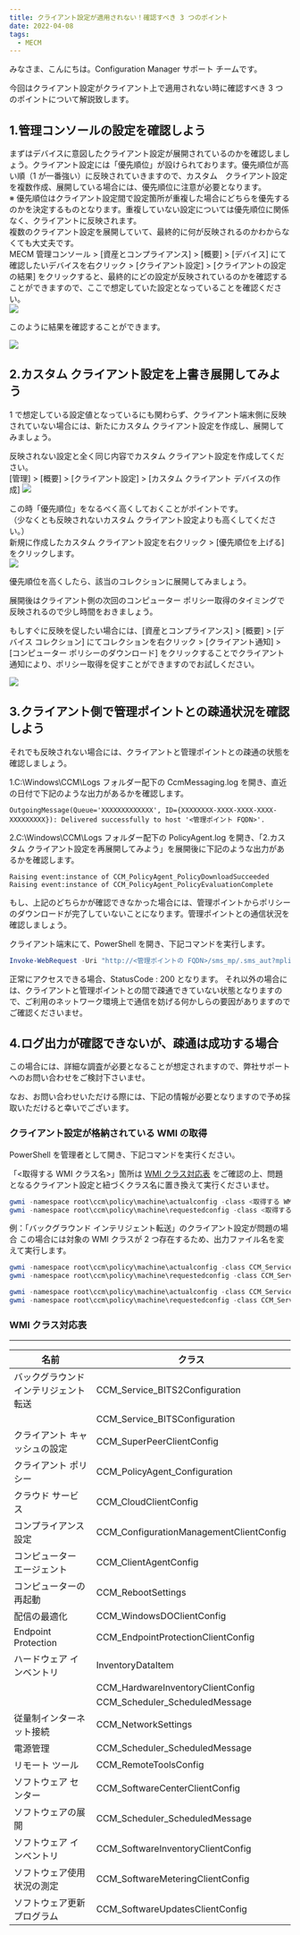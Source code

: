 ```yaml
---
title: クライアント設定が適用されない！確認すべき 3 つのポイント
date: 2022-04-08
tags:
  - MECM
---
```


みなさま、こんにちは。Configuration Manager サポート チームです。  

今回はクライアント設定がクライアント上で適用されない時に確認すべき 3 つのポイントについて解説致します。  

## 1.管理コンソールの設定を確認しよう

まずはデバイスに意図したクライアント設定が展開されているのかを確認しましょう。クライアント設定には「優先順位」が設けられております。優先順位が高い順（1 が一番強い）に反映されていきますので、カスタム　クライアント設定を複数作成、展開している場合には、優先順位に注意が必要となります。  
※ 優先順位はクライアント設定間で設定箇所が重複した場合にどちらを優先するのかを決定するものとなります。重複していない設定については優先順位に関係なく、クライアントに反映されます。  
複数のクライアント設定を展開していて、最終的に何が反映されるのかわからなくても大丈夫です。  
MECM 管理コンソール > [資産とコンプライアンス] > [概要] > [デバイス] にて確認したいデバイスを右クリック > [クライアント設定] > [クライアントの設定の結果] をクリックすると、最終的にどの設定が反映されているのかを確認することができますので、ここで想定していた設定となっていることを確認ください。  
![](./20220408_01/20220408_01_01.png)  

このように結果を確認することができます。  

![](./20220408_01/20220408_01_02.png)

## 2.カスタム クライアント設定を上書き展開してみよう

1 で想定している設定値となっているにも関わらず、クライアント端末側に反映されていない場合には、新たにカスタム クライアント設定を作成し、展開してみましょう。  

反映されない設定と全く同じ内容でカスタム クライアント設定を作成してください。  
[管理] > [概要] > [クライアント設定] > [カスタム クライアント デバイスの作成]
![](./20220408_01/20220408_01_03.png)  

この時「優先順位」をなるべく高くしておくことがポイントです。  
（少なくとも反映されないカスタム クライアント設定よりも高くしてください。）  
新規に作成したカスタム クライアント設定を右クリック > [優先順位を上げる] をクリックします。  
![](./20220408_01/20220408_01_04.png)  

優先順位を高くしたら、該当のコレクションに展開してみましょう。  

展開後はクライアント側の次回のコンピューター ポリシー取得のタイミングで反映されるので少し時間をおきましょう。  

もしすぐに反映を促したい場合には、[資産とコンプライアンス] > [概要] > [デバイス コレクション] にてコレクションを右クリック > [クライアント通知] > [コンピューター ポリシーのダウンロード] をクリックすることでクライアント通知により、ポリシー取得を促すことができますのでお試しください。  

![](./20220408_01/20220408_01_05.png)  

## 3.クライアント側で管理ポイントとの疎通状況を確認しよう

それでも反映されない場合には、クライアントと管理ポイントとの疎通の状態を確認しましょう。  

1.C:\Windows\CCM\Logs フォルダー配下の CcmMessaging.log を開き、直近の日付で下記のような出力があるかを確認します。  

```text
OutgoingMessage(Queue='XXXXXXXXXXXXX', ID={XXXXXXXX-XXXX-XXXX-XXXX-XXXXXXXXX}): Delivered successfully to host '<管理ポイント FQDN>'.
```

2.C:\Windows\CCM\Logs フォルダー配下の PolicyAgent.log を開き、「2.カスタム クライアント設定を再展開してみよう」を展開後に下記のような出力があるかを確認します。  

```text
Raising event:instance of CCM_PolicyAgent_PolicyDownloadSucceeded
Raising event:instance of CCM_PolicyAgent_PolicyEvaluationComplete
```

もし、上記のどちらかが確認できなかった場合には、管理ポイントからポリシーのダウンロードが完了していないことになります。管理ポイントとの通信状況を確認しましょう。  

クライアント端末にて、PowerShell を開き、下記コマンドを実行します。  

```powershell
Invoke-WebRequest -Uri "http://<管理ポイントの FQDN>/sms_mp/.sms_aut?mplist" -UseBasicParsing
```

正常にアクセスできる場合、StatusCode : 200 となります。
それ以外の場合には、クライアントと管理ポイントとの間で疎通できていない状態となりますので、ご利用のネットワーク環境上で通信を妨げる何かしらの要因がありますのでご確認くださいませ。  

## 4.ログ出力が確認できないが、疎通は成功する場合

この場合には、詳細な調査が必要となることが想定されますので、弊社サポートへのお問い合わせをご検討下さいませ。  

なお、お問い合わせいただける際には、下記の情報が必要となりますので予め採取いただけると幸いでございます。

### クライアント設定が格納されている WMI の取得

PowerShell を管理者として開き、下記コマンドを実行ください。

「<取得する WMI クラス名>」箇所は [WMI クラス対応表](#WMIクラス対応表) をご確認の上、問題となるクライアント設定と紐づくクラス名に置き換えて実行くださいませ。  

```powershell
gwmi -namespace root\ccm\policy\machine\actualconfig -class <取得する WMI クラス名> > C:\result\actualconfig.txt
gwmi -namespace root\ccm\policy\machine\requestedconfig -class <取得する WMI クラス名> > C:\result\requestedconfig.txt
```

例：「バックグラウンド インテリジェント転送」のクライアント設定が問題の場合
この場合には対象の WMI クラスが 2 つ存在するため、出力ファイル名を変えて実行します。  

```powershell
gwmi -namespace root\ccm\policy\machine\actualconfig -class CCM_Service_BITS2Configuration > C:\result\actualconfig_1.txt
gwmi -namespace root\ccm\policy\machine\requestedconfig -class CCM_Service_BITS2Configuration > C:\result\requestedconfig_1.txt

gwmi -namespace root\ccm\policy\machine\actualconfig -class CCM_Service_BITSConfiguration > C:\result\actualconfig_2.txt
gwmi -namespace root\ccm\policy\machine\requestedconfig -class CCM_Service_BITSConfiguration > C:\result\requestedconfig_2.txt
```

### WMI クラス対応表
  
---
| 名前 | クラス |
|--|--|
| バックグラウンド インテリジェント転送 | CCM_Service_BITS2Configuration |
|  | CCM_Service_BITSConfiguration |
| クライアント キャッシュの設定 | CCM_SuperPeerClientConfig |
| クライアント ポリシー | CCM_PolicyAgent_Configuration |
| クラウド サービス | CCM_CloudClientConfig |
| コンプライアンス設定 | CCM_ConfigurationManagementClientConfig |
| コンピューター エージェント | CCM_ClientAgentConfig  |
| コンピューターの再起動 | CCM_RebootSettings |
| 配信の最適化 | CCM_WindowsDOClientConfig |
| Endpoint Protection | CCM_EndpointProtectionClientConfig |
| ハードウェア インベントリ | InventoryDataItem |
|  | CCM_HardwareInventoryClientConfig |
|  | CCM_Scheduler_ScheduledMessage |
| 従量制インターネット接続 | CCM_NetworkSettings |
| 電源管理 | CCM_Scheduler_ScheduledMessage |
| リモート ツール | CCM_RemoteToolsConfig |
| ソフトウェア センター | CCM_SoftwareCenterClientConfig |
| ソフトウェアの展開 | CCM_Scheduler_ScheduledMessage |
| ソフトウェア インベントリ | CCM_SoftwareInventoryClientConfig |
| ソフトウェア使用状況の測定 | CCM_SoftwareMeteringClientConfig |
| ソフトウェア更新プログラム | CCM_SoftwareUpdatesClientConfig |

